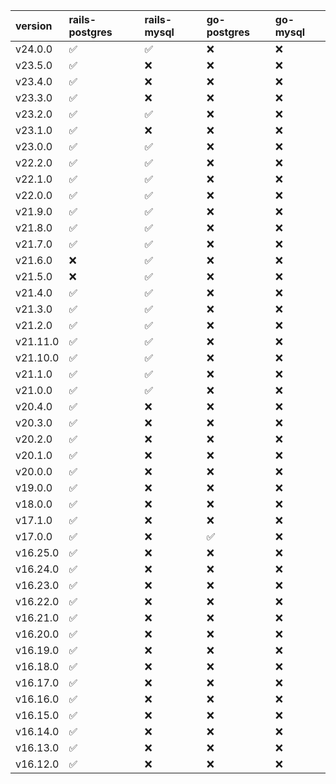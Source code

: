 | version   | rails-postgres     | rails-mysql        | go-postgres        | go-mysql   |
|:----------|:-------------------|:-------------------|:-------------------|:-----------|
| v24.0.0   | :white_check_mark: | :white_check_mark: | :x:                | :x:        |
| v23.5.0   | :white_check_mark: | :x:                | :x:                | :x:        |
| v23.4.0   | :white_check_mark: | :x:                | :x:                | :x:        |
| v23.3.0   | :white_check_mark: | :x:                | :x:                | :x:        |
| v23.2.0   | :white_check_mark: | :white_check_mark: | :x:                | :x:        |
| v23.1.0   | :white_check_mark: | :x:                | :x:                | :x:        |
| v23.0.0   | :white_check_mark: | :white_check_mark: | :x:                | :x:        |
| v22.2.0   | :white_check_mark: | :white_check_mark: | :x:                | :x:        |
| v22.1.0   | :white_check_mark: | :white_check_mark: | :x:                | :x:        |
| v22.0.0   | :white_check_mark: | :white_check_mark: | :x:                | :x:        |
| v21.9.0   | :white_check_mark: | :white_check_mark: | :x:                | :x:        |
| v21.8.0   | :white_check_mark: | :white_check_mark: | :x:                | :x:        |
| v21.7.0   | :white_check_mark: | :white_check_mark: | :x:                | :x:        |
| v21.6.0   | :x:                | :white_check_mark: | :x:                | :x:        |
| v21.5.0   | :x:                | :white_check_mark: | :x:                | :x:        |
| v21.4.0   | :white_check_mark: | :white_check_mark: | :x:                | :x:        |
| v21.3.0   | :white_check_mark: | :white_check_mark: | :x:                | :x:        |
| v21.2.0   | :white_check_mark: | :white_check_mark: | :x:                | :x:        |
| v21.11.0  | :white_check_mark: | :white_check_mark: | :x:                | :x:        |
| v21.10.0  | :white_check_mark: | :white_check_mark: | :x:                | :x:        |
| v21.1.0   | :white_check_mark: | :white_check_mark: | :x:                | :x:        |
| v21.0.0   | :white_check_mark: | :white_check_mark: | :x:                | :x:        |
| v20.4.0   | :white_check_mark: | :x:                | :x:                | :x:        |
| v20.3.0   | :white_check_mark: | :x:                | :x:                | :x:        |
| v20.2.0   | :white_check_mark: | :x:                | :x:                | :x:        |
| v20.1.0   | :white_check_mark: | :x:                | :x:                | :x:        |
| v20.0.0   | :white_check_mark: | :x:                | :x:                | :x:        |
| v19.0.0   | :white_check_mark: | :x:                | :x:                | :x:        |
| v18.0.0   | :white_check_mark: | :x:                | :x:                | :x:        |
| v17.1.0   | :white_check_mark: | :x:                | :x:                | :x:        |
| v17.0.0   | :white_check_mark: | :x:                | :white_check_mark: | :x:        |
| v16.25.0  | :white_check_mark: | :x:                | :x:                | :x:        |
| v16.24.0  | :white_check_mark: | :x:                | :x:                | :x:        |
| v16.23.0  | :white_check_mark: | :x:                | :x:                | :x:        |
| v16.22.0  | :white_check_mark: | :x:                | :x:                | :x:        |
| v16.21.0  | :white_check_mark: | :x:                | :x:                | :x:        |
| v16.20.0  | :white_check_mark: | :x:                | :x:                | :x:        |
| v16.19.0  | :white_check_mark: | :x:                | :x:                | :x:        |
| v16.18.0  | :white_check_mark: | :x:                | :x:                | :x:        |
| v16.17.0  | :white_check_mark: | :x:                | :x:                | :x:        |
| v16.16.0  | :white_check_mark: | :x:                | :x:                | :x:        |
| v16.15.0  | :white_check_mark: | :x:                | :x:                | :x:        |
| v16.14.0  | :white_check_mark: | :x:                | :x:                | :x:        |
| v16.13.0  | :white_check_mark: | :x:                | :x:                | :x:        |
| v16.12.0  | :white_check_mark: | :x:                | :x:                | :x:        |